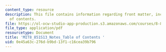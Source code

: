 ```yaml
---
content_type: resource
description: This file contains information regarding front matter, including table
  of contents.
file: https://ol-ocw-studio-app-production.s3.amazonaws.com/courses/8-851-effective-field-theory-spring-2013/0e45a63c276db9bd13f1c16cea39b796_MIT8_851S13_Content.pdf
file_type: application/pdf
resourcetype: Document
title: 'MIT8_851S13_Notes_Table of Contents '
uid: 0e45a63c-276d-b9bd-13f1-c16cea39b796
---
```

